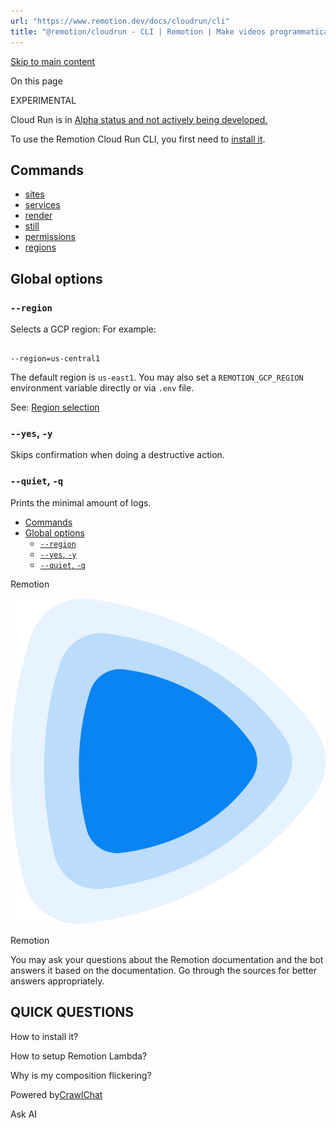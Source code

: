 ```yaml
---
url: "https://www.remotion.dev/docs/cloudrun/cli"
title: "@remotion/cloudrun - CLI | Remotion | Make videos programmatically"
---
```


[Skip to main content](https://www.remotion.dev/docs/cloudrun/cli#__docusaurus_skipToContent_fallback)

On this page

EXPERIMENTAL

Cloud Run is in [Alpha status and not actively being developed.](https://www.remotion.dev/docs/cloudrun/status)

To use the Remotion Cloud Run CLI, you first need to [install it](https://www.remotion.dev/docs/cloudrun/setup).

## Commands [​](https://www.remotion.dev/docs/cloudrun/cli\#commands "Direct link to Commands")

- [sites](https://www.remotion.dev/docs/cloudrun/cli/sites)
- [services](https://www.remotion.dev/docs/cloudrun/cli/services)
- [render](https://www.remotion.dev/docs/cloudrun/cli/render)
- [still](https://www.remotion.dev/docs/cloudrun/cli/still)
- [permissions](https://www.remotion.dev/docs/cloudrun/cli/permissions)
- [regions](https://www.remotion.dev/docs/cloudrun/cli/regions)

## Global options [​](https://www.remotion.dev/docs/cloudrun/cli\#global-options "Direct link to Global options")

### `--region` [​](https://www.remotion.dev/docs/cloudrun/cli\#--region "Direct link to --region")

Selects a GCP region: For example:

```

--region=us-central1
```

The default region is `us-east1`. You may also set a `REMOTION_GCP_REGION` environment variable directly or via `.env` file.

See: [Region selection](https://www.remotion.dev/docs/cloudrun/region-selection)

### `--yes`, `-y` [​](https://www.remotion.dev/docs/cloudrun/cli\#--yes--y "Direct link to --yes--y")

Skips confirmation when doing a destructive action.

### `--quiet`, `-q` [​](https://www.remotion.dev/docs/cloudrun/cli\#--quiet--q "Direct link to --quiet--q")

Prints the minimal amount of logs.

- [Commands](https://www.remotion.dev/docs/cloudrun/cli#commands)
- [Global options](https://www.remotion.dev/docs/cloudrun/cli#global-options)
  - [`--region`](https://www.remotion.dev/docs/cloudrun/cli#--region)
  - [`--yes`, `-y`](https://www.remotion.dev/docs/cloudrun/cli#--yes--y)
  - [`--quiet`, `-q`](https://www.remotion.dev/docs/cloudrun/cli#--quiet--q)

Remotion

![Logo](https://raw.githubusercontent.com/remotion-dev/brand/refs/heads/main/logo.svg)

Remotion

You may ask your questions about the Remotion documentation and the bot answers it based on the documentation. Go through the sources for better answers appropriately.

## QUICK QUESTIONS

How to install it?

How to setup Remotion Lambda?

Why is my composition flickering?

Powered by[CrawlChat](https://crawlchat.app/?ref=powered-by-remotion)

Ask AI
